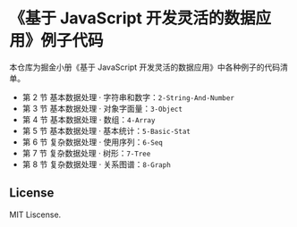 # 《基于 JavaScript 开发灵活的数据应用》例子代码

本仓库为掘金小册《基于 JavaScript 开发灵活的数据应用》中各种例子的代码清单。

* 第 2 节 基本数据处理 · 字符串和数字：`2-String-And-Number`
* 第 3 节 基本数据处理 · 对象字面量：`3-Object`
* 第 4 节 基本数据处理 · 数组：`4-Array`
* 第 5 节 基本数据处理 · 基本统计：`5-Basic-Stat`
* 第 6 节 复杂数据处理 · 使用序列：`6-Seq`
* 第 7 节 复杂数据处理 · 树形：`7-Tree`
* 第 8 节 复杂数据处理 · 关系图谱：`8-Graph`

## License
MIT Liscense.